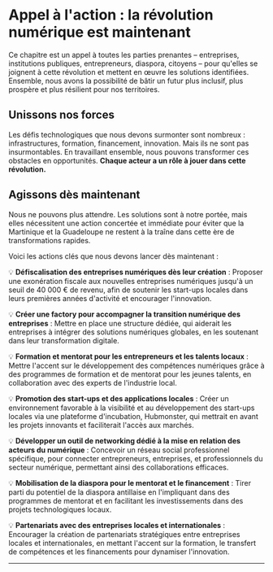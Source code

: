 # Appel à l'action : la révolution numérique est maintenant

Ce chapitre est un appel à toutes les parties prenantes – entreprises, institutions publiques, entrepreneurs, diaspora, citoyens – pour qu'elles se joignent à cette révolution et mettent en œuvre les solutions identifiées. Ensemble, nous avons la possibilité de bâtir un futur plus inclusif, plus prospère et plus résilient pour nos territoires.

## Unissons nos forces

Les défis technologiques que nous devons surmonter sont nombreux : infrastructures, formation, financement, innovation. Mais ils ne sont pas insurmontables. En travaillant ensemble, nous pouvons transformer ces obstacles en opportunités. **Chaque acteur a un rôle à jouer dans cette révolution.**

## Agissons dès maintenant

Nous ne pouvons plus attendre. Les solutions sont à notre portée, mais elles nécessitent une action concertée et immédiate pour éviter que la Martinique et la Guadeloupe ne restent à la traîne dans cette ère de transformations rapides.

Voici les actions clés que nous devons lancer dès maintenant :

💡 **Défiscalisation des entreprises numériques dès leur création** : Proposer une exonération fiscale aux nouvelles entreprises numériques jusqu'à un seuil de 40 000 € de revenu, afin de soutenir les start-ups locales dans leurs premières années d'activité et encourager l'innovation.

💡 **Créer une factory pour accompagner la transition numérique des entreprises** : Mettre en place une structure dédiée, qui aiderait les entreprises à intégrer des solutions numériques globales, en les soutenant dans leur transformation digitale.

💡 **Formation et mentorat pour les entrepreneurs et les talents locaux** : Mettre l'accent sur le développement des compétences numériques grâce à des programmes de formation et de mentorat pour les jeunes talents, en collaboration avec des experts de l'industrie local.

💡 **Promotion des start-ups et des applications locales** : Créer un environnement favorable à la visibilité et au développement des start-ups locales via une plateforme d'incubation, Hubmonster, qui mettrait en avant les projets innovants et faciliterait l'accès aux marchés.

💡 **Développer un outil de networking dédié à la mise en relation des acteurs du numérique** : Concevoir un réseau social professionnel spécifique, pour connecter entrepreneurs, entreprises, et professionnels du secteur numérique, permettant ainsi des collaborations efficaces.

💡 **Mobilisation de la diaspora pour le mentorat et le financement** : Tirer parti du potentiel de la diaspora antillaise en l'impliquant dans des programmes de mentorat et en facilitant les investissements dans des projets technologiques locaux.

💡 **Partenariats avec des entreprises locales et internationales** : Encourager la création de partenariats stratégiques entre entreprises locales et internationales, en mettant l'accent sur la formation, le transfert de compétences et les financements pour dynamiser l'innovation.

---
